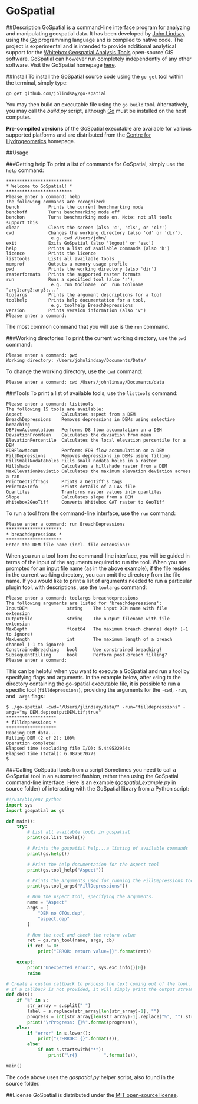 # GoSpatial
##Description
GoSpatial is a command-line interface program for analyzing and manipulating geospatial data. It has been developed by [John Lindsay](http://www.uoguelph.ca/geography/faculty/lindsay-john "John Lindsay's homepage") using the [Go](https://golang.org "Go programming language homepage") programming language and is compiled to native code. The project is experimental and is intended to provide additional analytical support for the [Whitebox Geospatial Analysis Tools](http://www.uoguelph.ca/~hydrogeo/Whitebox/ "Whitebox GAT homepage") open-source GIS software. GoSpatial can however run completely independently of any other software. Visit the GoSpatial homepage [here](http://www.uoguelph.ca/~hydrogeo/software.shtml).

##Install
To install the GoSpatial source code using the ```go get``` tool within the terminal, simply type:

```
go get github.com/jblindsay/go-spatial
```

You may then build an executable file using the ```go build``` tool. Alternatively, you may call the *build.py* script, although [Go](https://golang.org) must be installed on the host computer.

**Pre-compiled versions** of the GoSpatial executable are available for various supported platforms and are distributed from the [Centre for Hydrogeomatics](http://www.uoguelph.ca/~hydrogeo/software.shtml "Centre for Hydrogeomatics homepage") homepage.

##Usage

###Getting help
To print a list of commands for GoSpatial, simply use the ```help``` command:

```
*************************
* Welcome to GoSpatial! *
*************************
Please enter a command: help
The following commands are recognized:
bench           Prints the current benchmarking mode
benchoff        Turns benchmarking mode off
benchon         Turns benchmarking mode on. Note: not all tools support this
clear           Clears the screen (also 'c', 'cls', or 'clr')
cwd             Changes the working directory (also 'cd' or 'dir'),
                 e.g. cwd /Users/john/
exit            Exits GoSpatial (also 'logout' or 'esc')
help            Prints a list of available commands (also 'h')
licence         Prints the licence
listtools       Lists all available tools
memprof         Outputs a memory usage profile
pwd             Prints the working directory (also 'dir')
rasterformats   Prints the supported raster formats
run             Runs a specified tool (also 'r'),
                 e.g. run toolname  or  run toolname "arg1;arg2;arg3;..."
toolargs        Prints the argument descriptions for a tool
toolhelp        Prints help documentation for a tool,
                 e.g. toolhelp BreachDepressions
version         Prints version information (also 'v')
Please enter a command:
```

The most common command that you will use is the ```run``` command.

###Working directories
To print the current working directory, use the ```pwd``` command:
```
Please enter a command: pwd
Working directory: /Users/johnlindsay/Documents/Data/
```

To change the working directory, use the ```cwd``` command:
```
Please enter a command: cwd /Users/johnlinsay/Documents/data
```

###Tools
To print a list of available tools, use the ```listtools``` command:
```
Please enter a command: listtools
The following 15 tools are available:
Aspect               Calculates aspect from a DEM
BreachDepressions    Removes depressions in DEMs using selective breaching
D8FlowAccumulation   Performs D8 flow accumulation on a DEM
DeviationFromMean    Calculates the deviation from mean
ElevationPercentile  Calculates the local elevation percentile for a DEM
FD8FlowAccum         Performs FD8 flow accumulation on a DEM
FillDepressions      Removes depressions in DEMs using filling
FillSmallNodataHoles Fills small nodata holes in a raster
Hillshade            Calculates a hillshade raster from a DEM
MaxElevationDeviatio Calculates the maximum elevation deviation across a ran
PrintGeoTiffTags     Prints a GeoTiff's tags
PrintLASInfo         Prints details of a LAS file
Quantiles            Tranforms raster values into quantiles
Slope                Calculates slope from a DEM
Whitebox2GeoTiff     Converts Whitebox GAT raster to GeoTiff
```

To run a tool from the command-line interface, use the ```run``` command:

```
Please enter a command: run BreachDepressions
*********************
* breachdepressions *
*********************
Enter the DEM file name (incl. file extension):
```

When you run a tool from the command-line interface, you will be guided in terms of the input of the arguments required to run the tool. When you are prompted for an input file name (as in the above example), if the file resides in the current working directory, you can omit the directory from the file name. If you would like to print a list of arguments needed to run a particular plugin tool, with descriptions, use the ```toolargs``` command:

```
Please enter a command: toolargs breachdepressions
The following arguments are listed for 'breachdepressions':
InputDEM               string    The input DEM name with file extension
OutputFile             string    The output filename with file extension
MaxDepth               float64   The maximum breach channel depth (-1 to ignore)
MaxLength              int       The maximum length of a breach channel (-1 to ignore)
ConstrainedBreaching   bool      Use constrained breaching?
SubsequentFilling      bool      Perform post-breach filling?
Please enter a command:
```

This can be helpful when you want to execute a GoSpatial and run a tool by specifying flags and arguments. In the example below, after ```cd```ing to the directory containing the go-spatial executable file, it is possible to run a specific tool (```filldepressions```), providing the arguments for the ```-cwd```, ```-run```, and ```-args``` flags:

```
$ ./go-spatial -cwd="/Users/jlindsay/data/" -run="filldepressions" -args="my DEM.dep;outputDEM.tif;true"
*******************
* filldepressions *
*******************
Reading DEM data...
Filling DEM (2 of 2): 100%
Operation complete!
Elapsed time (excluding file I/O): 5.449522954s
Elapsed time (total): 6.087567077s
$
```

###Calling GoSpatial tools from a script
Sometimes you need to call a GoSpatial tool in an automated fashion, rather than using the GoSpatial command-line interface. Here is an example (*gospatial_example.py* in source folder) of interacting with the GoSpatial library from a Python script:

```python
#!/usr/bin/env python
import sys
import gospatial as gs

def main():
    try:
        # List all available tools in gospatial
        print(gs.list_tools())

        # Prints the gospatial help...a listing of available commands
        print(gs.help())

        # Print the help documentation for the Aspect tool
        print(gs.tool_help("Aspect"))

        # Prints the arguments used for running the FillDepressions tool
        print(gs.tool_args("FillDepressions"))

        # Run the Aspect tool, specifying the arguments.
        name = "Aspect"
        args = [
            "DEM no OTOs.dep",
            "aspect.dep"
        ]

        # Run the tool and check the return value
        ret = gs.run_tool(name, args, cb)
        if ret != 0:
            print("ERROR: return value={}".format(ret))

    except:
        print("Unexpected error:", sys.exc_info()[0])
        raise

# Create a custom callback to process the text coming out of the tool.
# If a callback is not provided, it will simply print the output stream.
def cb(s):
    if "%" in s:
        str_array = s.split(" ")
        label = s.replace(str_array[len(str_array)-1], "")
        progress = int(str_array[len(str_array)-1].replace("%", "").strip())
        print("\rProgress: {}%".format(progress)),
    else:
        if "error" in s.lower():
            print("\rERROR: {}".format(s)),
        else:
            if not s.startswith("*"):
                print("\r{}          ".format(s)),

main()
```

The code above uses the *gospatial.py* helper script, also found in the source folder.

<!-- ```python
#! /usr/bin/env python3
import subprocess

executablestr = "/Users/me/Projects/go-spatial"
workdir = "/Users/me/Documents/data/"
toolname = "filldepressions"
args = "my DEM.dep;outputDEM.tif;true"

a = [executablestr, "-cwd", workdir, "-run", toolname, "-args", args]

print("Setting up process...")
p = subprocess.Popen(a)
print("Running process...")
p.wait()
print("Done!")
``` -->

##License
GoSpatial is distributed under the [MIT open-source license](./LICENSE).
